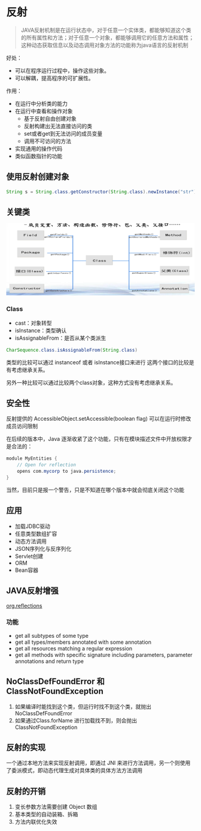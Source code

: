 # 反射

>JAVA反射机制是在运行状态中，对于任意一个实体类，都能够知道这个类的所有属性和方法；对于任意一个对象，都能够调用它的任意方法和属性；这种动态获取信息以及动态调用对象方法的功能称为java语言的反射机制

好处： 

- 可以在程序运行过程中，操作这些对象。 
-  可以解耦，提高程序的可扩展性。

作用：

- 在运行中分析类的能力
- 在运行中查看和操作对象
  - 基于反射自由创建对象
  - 反射构建出无法直接访问的类
  - set或者get到无法访问的成员变量
  - 调用不可访问的方法
- 实现通用的操作代码
- 类似函数指针的功能

## 使用反射创建对象

```java
String s = String.class.getConstructor(String.class).newInstance("str");
```

## 关键类

![批注 2019-11-03 160316](/assets/批注%202019-11-03%20160316.png)

### Class

- cast：对象转型
- isInstance：类型确认
- isAssignableFrom：是否从某个类派生

```java
CharSequence.class.isAssignableFrom(String.class)
```

类型的比较可以通过 instanceof 或者 isInstance接口来进行 这两个接口的比较是有考虑继承关系。

另外一种比较可以通过比较两个class对象，这种方式没有考虑继承关系。

## 安全性

反射提供的 AccessibleObject.setAccessible​(boolean flag) 可以在运行时修改成员访问限制

在后续的版本中，Java 逐渐收紧了这个功能，只有在模块描述文件中开放权限才是合法的：

```java
module MyEntities {
    // Open for reflection
    opens com.mycorp to java.persistence;
}
```

当然，目前只是报一个警告，只是不知道在哪个版本中就会彻底关闭这个功能

## 应用

- 加载JDBC驱动
- 任意类型数组扩容
- 动态方法调用
- JSON序列化与反序列化
- Servlet创建
- ORM
- Bean容器

## JAVA反射增强

[org.reflections](https://github.com/ronmamo/reflections)

### 功能

- get all subtypes of some type
- get all types/members annotated with some annotation
- get all resources matching a regular expression
- get all methods with specific signature including parameters, parameter annotations and return type

## NoClassDefFoundError 和 ClassNotFoundException

1. 如果编译时能找到这个类，但运行时找不到这个类，就抛出NoClassDefFoundError
2. 如果通过Class.forName 进行加载找不到，则会抛出 ClassNotFoundException

## 反射的实现

一个通过本地方法来实现反射调用，即通过 JNI 来进行方法调用，另一个则使用了委派模式，即动态代理生成对具体类的具体方法方法调用

## 反射的开销

1. 变长参数方法需要创建 Object 数组
2. 基本类型的自动装箱、拆箱
3. 方法内联优化失效

